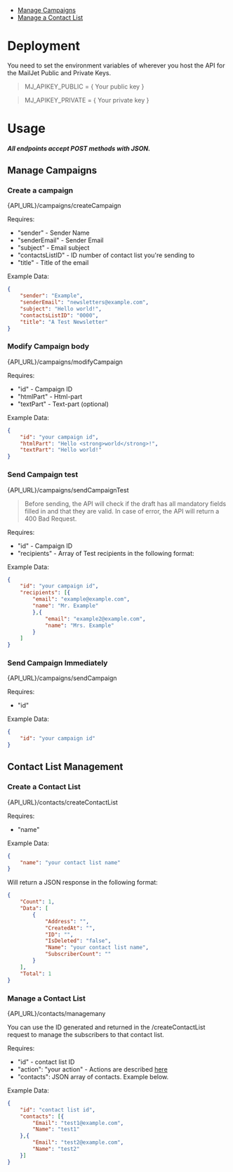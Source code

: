 - [Manage Campaigns](#manage-campaigns)
- [Manage a Contact List](#contact-list-management)


# Deployment

You need to set the environment variables of wherever you host the API for the MailJet Public and Private Keys.

>MJ_APIKEY_PUBLIC = { Your public key }

>MJ_APIKEY_PRIVATE = { Your private key }

# Usage
##### All endpoints accept POST methods with JSON.

## Manage Campaigns

### Create a campaign

{API_URL}/campaigns/createCampaign

Requires:

- "sender" - Sender Name
- "senderEmail" - Sender Email
- "subject" - Email subject
- "contactsListID" - ID number of contact list you're sending to
- "title" - Title of the email

Example Data:

```json
{
    "sender": "Example",
    "senderEmail": "newsletters@example.com",
    "subject": "Hello world!",
    "contactsListID": "0000",
    "title": "A Test Newsletter"
}
```

### Modify Campaign body

{API_URL}/campaigns/modifyCampaign

Requires:

- "id" - Campaign ID
- "htmlPart" - Html-part
- "textPart" - Text-part (optional)

Example Data:

```json
{
    "id": "your campaign id",
    "htmlPart": "Hello <strong>world</strong>!",
    "textPart": "Hello world!"
}
```

### Send Campaign test

{API_URL}/campaigns/sendCampaignTest


>Before sending, the API will check if the draft has all mandatory fields filled in and that they are valid. In case of error, the API will return a 400 Bad Request.


Requires:

- "id" - Campaign ID
- "recipients" - Array of Test recipients in the following format:

Example Data:

```json
{
    "id": "your campaign id",
    "recipients": [{
        "email": "example@example.com",
        "name": "Mr. Example"
        },{
            "email": "example2@example.com",
            "name": "Mrs. Example"
        }
    ]
}
```

### Send Campaign Immediately

{API_URL}/campaigns/sendCampaign

Requires:

- "id"

Example Data:

```json
{
    "id": "your campaign id"
}
```

## Contact List Management

### Create a Contact List

{API_URL}/contacts/createContactList

Requires:

- "name"

Example Data:

```json
{
    "name": "your contact list name"
}
```

Will return a JSON response in the following format:

```json
{
    "Count": 1,
    "Data": [
        {
            "Address": "",
            "CreatedAt": "",
            "ID": "",
            "IsDeleted": "false",
            "Name": "your contact list name",
            "SubscriberCount": ""
        }
    ],
    "Total": 1
}
```


### Manage a Contact List
{API_URL}/contacts/managemany

You can use the ID generated and returned in the /createContactList request to manage the subscribers to that contact list.

Requires:

- "id" - contact list ID
- "action": "your action" - Actions are described [here](https://dev.mailjet.com/guides/?javascript#contact_managemanycontacts)
- "contacts": JSON array of contacts. Example below.

Example Data:

```json
{
	"id": "contact list id",
	"contacts": [{
		"Email": "test1@example.com",
		"Name": "test1"
	},{
		"Email": "test2@example.com",
		"Name": "test2"
	}]
}
```
